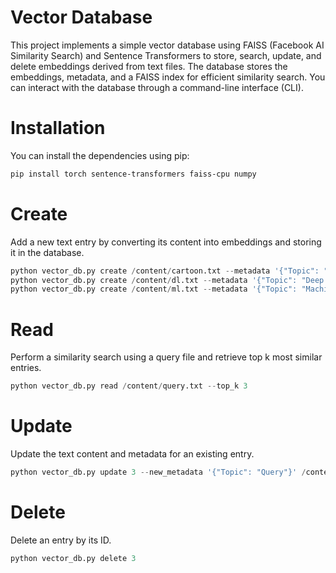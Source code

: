 # Vector Database
This project implements a simple vector database using FAISS (Facebook AI Similarity Search) and Sentence Transformers to store, search, update, and delete embeddings derived from text files. The database stores the embeddings, metadata, and a FAISS index for efficient similarity search. You can interact with the database through a command-line interface (CLI).

# Installation
You can install the dependencies using pip:
```Bash
pip install torch sentence-transformers faiss-cpu numpy
```

# Create

Add a new text entry by converting its content into embeddings and storing it in the database.
```python
python vector_db.py create /content/cartoon.txt --metadata '{"Topic": "Cartoon"}'
python vector_db.py create /content/dl.txt --metadata '{"Topic": "Deep learning"}'
python vector_db.py create /content/ml.txt --metadata '{"Topic": "Machine learning"}'
```

# Read

Perform a similarity search using a query file and retrieve top k most similar entries.
```python
python vector_db.py read /content/query.txt --top_k 3
```

# Update

Update the text content and metadata for an existing entry.
```python
python vector_db.py update 3 --new_metadata '{"Topic": "Query"}' /content/query.txt
```

# Delete

Delete an entry by its ID.
```python
python vector_db.py delete 3
```




